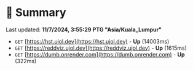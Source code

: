 # 📖 Summary
Last updated: **11/7/2024, 3:55:29 PTG "Asia/Kuala_Lumpur"**

- `GET` [https://hst.ujol.dev](https://hst.ujol.dev) - **Up** (14003ms)
- `GET` [https://reddviz.ujol.dev](https://reddviz.ujol.dev) - **Up** (1615ms)
- `GET` [https://dumb.onrender.com](https://dumb.onrender.com) - **Up** (322ms)

